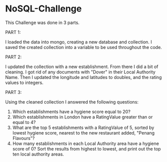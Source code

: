 # NoSQL-Challenge

This Challenge was done in 3 parts.

PART 1:

I loaded the data into mongo, creating a new database and collection. I saved the created collection into a variable to be used throughout the code.

PART 2:

I updated the collection with a new establishment. From there I did a bit of cleaning. I got rid of any documents with "Dover" in their Local Authority Name. Then I updated the longitude and latitudes to doubles, and the rating values to integers.

PART 3: 

Using the cleaned collection I answered the following questions:

1. Which establishments have a hygiene score equal to 20?
2. Which establishments in London have a RatingValue greater than or equal to 4?
3. What are the top 5 establishments with a RatingValue of 5, sorted by lowest hygiene score, nearest to the new restaurant added, "Penang Flavours"?
4. How many establishments in each Local Authority area have a hygiene score of 0? Sort the results from highest to lowest, and print out the top ten local authority areas.
